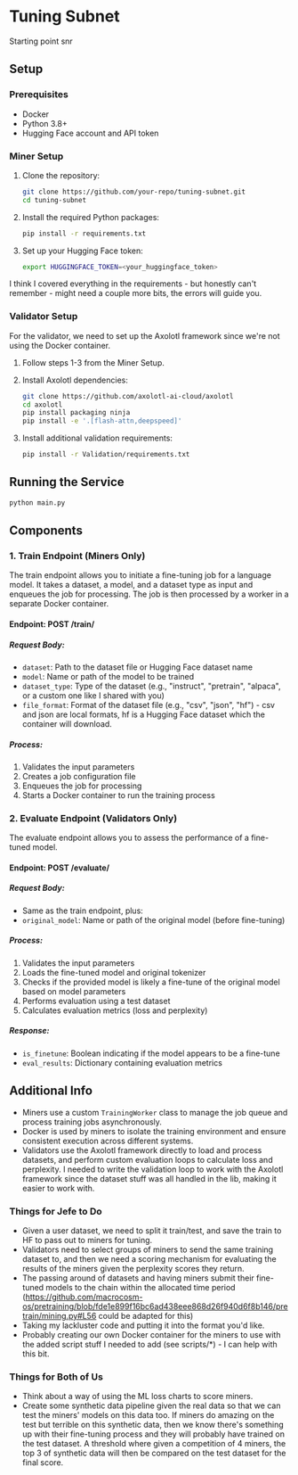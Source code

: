 # Tuning Subnet

Starting point snr 

## Setup

### Prerequisites

- Docker
- Python 3.8+
- Hugging Face account and API token

### Miner Setup

1. Clone the repository:
   ```bash
   git clone https://github.com/your-repo/tuning-subnet.git
   cd tuning-subnet
   ```

2. Install the required Python packages:
   ```bash
   pip install -r requirements.txt
   ```

3. Set up your Hugging Face token:
   ```bash
   export HUGGINGFACE_TOKEN=<your_huggingface_token>
   ```

I think I covered everything in the requirements - but honestly can't remember - might need a couple more bits, the errors will guide you. 

### Validator Setup

For the validator, we need to set up the Axolotl framework since we're not using the Docker container. 

1. Follow steps 1-3 from the Miner Setup.

2. Install Axolotl dependencies:
   ```bash
   git clone https://github.com/axolotl-ai-cloud/axolotl
   cd axolotl
   pip install packaging ninja
   pip install -e '.[flash-attn,deepspeed]'
   ```

3. Install additional validation requirements:
   ```bash
   pip install -r Validation/requirements.txt
   ```

## Running the Service

```bash
python main.py
```

## Components

### 1. Train Endpoint (Miners Only)

The train endpoint allows you to initiate a fine-tuning job for a language model. It takes a dataset, a model, and a dataset type as input and enqueues the job for processing. The job is then processed by a worker in a separate Docker container.

#### Endpoint: POST /train/

##### Request Body:
- `dataset`: Path to the dataset file or Hugging Face dataset name
- `model`: Name or path of the model to be trained
- `dataset_type`: Type of the dataset (e.g., "instruct", "pretrain", "alpaca", or a custom one like I shared with you)
- `file_format`: Format of the dataset file (e.g., "csv", "json", "hf") - csv and json are local formats, hf is a Hugging Face dataset which the container will download. 

##### Process:
1. Validates the input parameters
2. Creates a job configuration file
3. Enqueues the job for processing
4. Starts a Docker container to run the training process

### 2. Evaluate Endpoint (Validators Only)

The evaluate endpoint allows you to assess the performance of a fine-tuned model.

#### Endpoint: POST /evaluate/

##### Request Body:
- Same as the train endpoint, plus:
- `original_model`: Name or path of the original model (before fine-tuning)

##### Process:
1. Validates the input parameters
2. Loads the fine-tuned model and original tokenizer
3. Checks if the provided model is likely a fine-tune of the original model based on model parameters
4. Performs evaluation using a test dataset
5. Calculates evaluation metrics (loss and perplexity)

##### Response:
- `is_finetune`: Boolean indicating if the model appears to be a fine-tune
- `eval_results`: Dictionary containing evaluation metrics

## Additional Info 

- Miners use a custom `TrainingWorker` class to manage the job queue and process training jobs asynchronously.
- Docker is used by miners to isolate the training environment and ensure consistent execution across different systems.
- Validators use the Axolotl framework directly to load and process datasets, and perform custom evaluation loops to calculate loss and perplexity. I needed to write the validation loop to work with the Axolotl framework since the dataset stuff was all handled in the lib, making it easier to work with. 

### Things for Jefe to Do

- Given a user dataset, we need to split it train/test, and save the train to HF to pass out to miners for tuning. 
- Validators need to select groups of miners to send the same training dataset to, and then we need a scoring mechanism for evaluating the results of the miners given the perplexity scores they return. 
- The passing around of datasets and having miners submit their fine-tuned models to the chain within the allocated time period (https://github.com/macrocosm-os/pretraining/blob/fde1e899f16bc6ad438eee868d26f940d6f8b146/pretrain/mining.py#L56 could be adapted for this)
- Taking my lackluster code and putting it into the format you'd like.
- Probably creating our own Docker container for the miners to use with the added script stuff I needed to add (see scripts/*) - I can help with this bit.

### Things for Both of Us 

- Think about a way of using the ML loss charts to score miners. 
- Create some synthetic data pipeline given the real data so that we can test the miners' models on this data too. If miners do amazing on the test but terrible on this synthetic data, then we know there's something up with their fine-tuning process and they will probably have trained on the test dataset. A threshold where given a competition of 4 miners, the top 3 of synthetic data will then be compared on the test dataset for the final score. 



